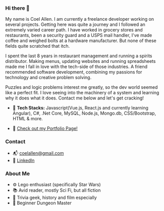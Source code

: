 ### Hi there 👋

My name is Coel Allen.  I am currently a freelance developer working on several projects.  Getting here was quite a journey and I followed an extremely varied career path. I have worked in grocery stores and restaurants, been a security guard and a USPS mail handler, I've made coffee and weighed bolts at a hardware manufacturer.  But none of these fields quite scratched that itch.  

I spent the last 8 years in restaurant management and running a spirits distributor.  Making menus, updating websites and running spreadsheets made me I fall in love with the tech-side of those industries.  A friend recommended software development, combining my passions for technology and creative problem solving.

Puzzles and logic problems interest me greatly, so the dev world seemed like a perfect fit.  I love seeing into the machinery of a system and learning why it does what it does. Contact me below and let's get cracking!


+ 💾 **Tech Stacks:** Javascript(Vue.js, React.js and currently learning Angular), C#, .Net Core, MySQL, Node.js, Mongo.db, CSS/Bootstrap, HTML & more.

+ 📝 [Check out my Portfolio Page!](https://react-tailwind-portfolio-seven.vercel.app/#)

### Contact
+ 📬 coelallen@gmail.com
+ 💼 [LinkedIn](https://www.linkedin.com/in/coelallen/)

### About Me

+  ⚙️ Lego enthusiast (specifically Star Wars)
+ 📚 Avid reader, mostly Sci Fi, but all fiction
+ 🧐 Trivia geek, history and film especially
+ 🎲 Beginner Dungeon Master 
<!--
**CoelAllen/CoelAllen** is a ✨ _special_ ✨ repository because its `README.md` (this file) appears on your GitHub profile.

Here are some ideas to get you started:

- 🔭 I’m currently working on ...
- 🌱 I’m currently learning ...
- 👯 I’m looking to collaborate on ...
- 🤔 I’m looking for help with ...
- 💬 Ask me about ...
- 📫 How to reach me: ...
- 😄 Pronouns: ...
- ⚡ Fun fact: ...
-->
